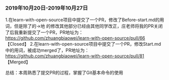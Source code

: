 ### 2019年10月20日-2019年10月27日

1.在learn-with-open-source项目中提交了一个PR，修改了Before-start.md的用词，但是除了的→地 的修改其他部分已经由其他同学改正，庄老师将我的PR关闭了后我重新提交了一个PR，PR地址为： https://github.com/zhuangbiaowei/learn-with-open-source/pull/66   【Closed】
2.在learn-with-open-source项目中提交了一个PR，修改Start.md中的用词，被成功merged了，PR地址为： https://github.com/zhuangbiaowei/learn-with-open-source/pull/81   【Merged】

总结：本周熟悉了提交PR的过程，掌握了Git基本命令的使用